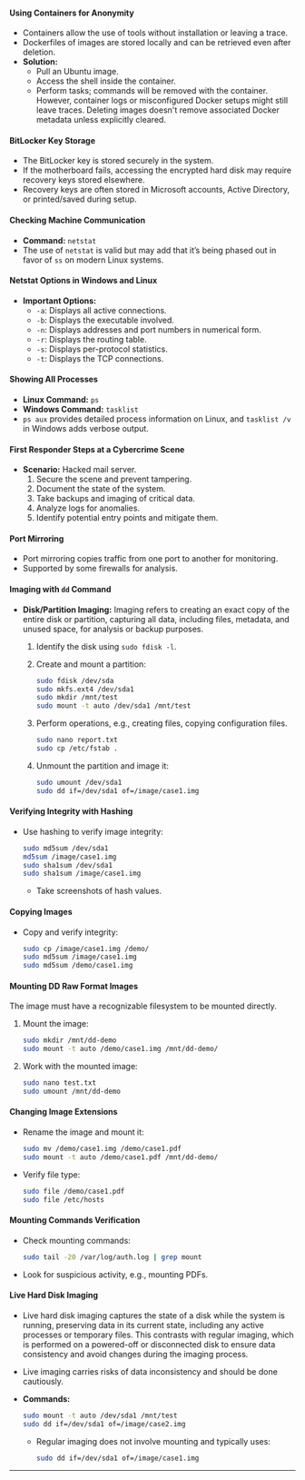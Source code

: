 #### Using Containers for Anonymity

- Containers allow the use of tools without installation or leaving a trace.
- Dockerfiles of images are stored locally and can be retrieved even after deletion.
- **Solution:**
    - Pull an Ubuntu image.
    - Access the shell inside the container.
    - Perform tasks; commands will be removed with the container.
However, container logs or misconfigured Docker setups might still leave traces. Deleting images doesn't remove associated Docker metadata unless explicitly cleared.

#### BitLocker Key Storage

- The BitLocker key is stored securely in the system.
- If the motherboard fails, accessing the encrypted hard disk may require recovery keys stored elsewhere.
- Recovery keys are often stored in Microsoft accounts, Active Directory, or printed/saved during setup.

#### Checking Machine Communication

- **Command:** `netstat`
- The use of `netstat` is valid but may add that it’s being phased out in favor of `ss` on modern Linux systems.

#### Netstat Options in Windows and Linux

- **Important Options:**
    - `-a`: Displays all active connections.
    - `-b`: Displays the executable involved.
    - `-n`: Displays addresses and port numbers in numerical form.
    - `-r`: Displays the routing table.
    - `-s`: Displays per-protocol statistics.
    - `-t`: Displays the TCP connections.

#### Showing All Processes

- **Linux Command:** `ps`
- **Windows Command:** `tasklist`
- `ps aux` provides detailed process information on Linux, and `tasklist /v` in Windows adds verbose output.
#### First Responder Steps at a Cybercrime Scene

- **Scenario:** Hacked mail server.
    1. Secure the scene and prevent tampering.
    2. Document the state of the system.
    3. Take backups and imaging of critical data.
    4. Analyze logs for anomalies.
    5. Identify potential entry points and mitigate them.

#### Port Mirroring

- Port mirroring copies traffic from one port to another for monitoring.
- Supported by some firewalls for analysis.

#### Imaging with `dd` Command

- **Disk/Partition Imaging:** Imaging refers to creating an exact copy of the entire disk or partition, capturing all data, including files, metadata, and unused space, for analysis or backup purposes.
    1. Identify the disk using `sudo fdisk -l`.
    2. Create and mount a partition:
        
        ```bash
        sudo fdisk /dev/sda
        sudo mkfs.ext4 /dev/sda1
        sudo mkdir /mnt/test
        sudo mount -t auto /dev/sda1 /mnt/test
        ```
        
    3. Perform operations, e.g., creating files, copying configuration files.
        
        ```bash
        sudo nano report.txt
        sudo cp /etc/fstab .
        ```
        
    4. Unmount the partition and image it:
        
        ```bash
        sudo umount /dev/sda1
        sudo dd if=/dev/sda1 of=/image/case1.img
        ```
        

#### Verifying Integrity with Hashing

- Use hashing to verify image integrity:
    
    ```bash
    sudo md5sum /dev/sda1
    md5sum /image/case1.img
    sudo sha1sum /dev/sda1
    sudo sha1sum /image/case1.img
    ```
    
    - Take screenshots of hash values.

#### Copying Images

- Copy and verify integrity:
    
    ```bash
    sudo cp /image/case1.img /demo/
    sudo md5sum /image/case1.img
    sudo md5sum /demo/case1.img
    ```
    

#### Mounting DD Raw Format Images

The image must have a recognizable filesystem to be mounted directly.

1. Mount the image:
    
    ```bash
    sudo mkdir /mnt/dd-demo
    sudo mount -t auto /demo/case1.img /mnt/dd-demo/
    ```
    
2. Work with the mounted image:
    
    ```bash
    sudo nano test.txt
    sudo umount /mnt/dd-demo
    ```
    

#### Changing Image Extensions

- Rename the image and mount it:
    
    ```bash
    sudo mv /demo/case1.img /demo/case1.pdf
    sudo mount -t auto /demo/case1.pdf /mnt/dd-demo/
    ```
    
- Verify file type:
    
    ```bash
    sudo file /demo/case1.pdf
    sudo file /etc/hosts
    ```
    

#### Mounting Commands Verification

- Check mounting commands:
    
    ```bash
    sudo tail -20 /var/log/auth.log | grep mount
    ```
    
- Look for suspicious activity, e.g., mounting PDFs.

#### Live Hard Disk Imaging

- Live hard disk imaging captures the state of a disk while the system is running, preserving data in its current state, including any active processes or temporary files. This contrasts with regular imaging, which is performed on a powered-off or disconnected disk to ensure data consistency and avoid changes during the imaging process.
- Live imaging carries risks of data inconsistency and should be done cautiously.
    
- **Commands:**

	```bash
	sudo mount -t auto /dev/sda1 /mnt/test
	sudo dd if=/dev/sda1 of=/image/case2.img
	```
        
    - Regular imaging does not involve mounting and typically uses:
        
        ```bash
        sudo dd if=/dev/sda1 of=/image/case1.img
        ```
        
---